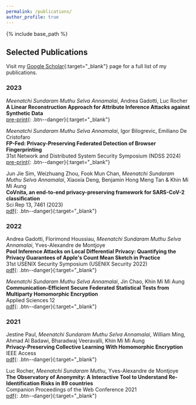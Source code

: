 ```yaml
---
permalink: /publications/
author_profile: true
---
```


{% include base_path %}

## Selected Publications

Visit my [Google Scholar](https://scholar.google.com/citations?user=zYVEyL4AAAAJ&hl=en){:target="_blank"} page for a full list of my publications.

### 2023

*Meenatchi Sundaram Muthu Selva Annamalai*, Andrea Gadotti, Luc Rocher  
**A Linear Reconstruction Approach for Attribute Inference Attacks against Synthetic Data**  
[pre-print](https://arxiv.org/abs/2301.10053){: .btn--danger}{:target="_blank"}  

*Meenatchi Sundaram Muthu Selva Annamalai*, Igor Bilogrevic, Emiliano De Cristofaro  
**FP-Fed: Privacy-Preserving Federated Detection of Browser Fingerprinting**  
31st Network and Distributed System Security Symposium (NDSS 2024)  
[pre-print](https://arxiv.org/abs/2311.16940){: .btn--danger}{:target="_blank"}  

Jun Jie Sim, Weizhuang Zhou, Fook Mun Chan, *Meenatchi Sundaram Muthu Selva Annamalai*, Xiaoxia Deng, Benjamin Hong Meng Tan & Khin Mi Mi Aung  
**CoVnita, an end-to-end privacy-preserving framework for SARS-CoV-2 classification**  
Sci Rep 13, 7461 (2023)  
[pdf](https://www.nature.com/articles/s41598-023-34535-8){: .btn--danger}{:target="_blank"}  

### 2022

Andrea Gadotti, Florimond Houssiau, *Meenatchi Sundaram Muthu Selva Annamalai*, Yves-Alexandre de Montjoye  
**Pool Inference Attacks on Local Differential Privacy: Quantifying the Privacy Guarantees of Apple's Count Mean Sketch in Practice**  
31st USENIX Security Symposium (USENIX Security 2022)  
[pdf](https://www.usenix.org/system/files/sec22-gadotti_1.pdf){: .btn--danger}{:target="_blank"}  

*Meenatchi Sundaram Muthu Selva Annamalai*, Jin Chao, Khin Mi Mi Aung  
**Communication-Efficient Secure Federated Statistical Tests from Multiparty Homomorphic Encryption**  
Applied Sciences 12  
[pdf](https://www.mdpi.com/2076-3417/12/22/11462/pdf){: .btn--danger}{:target="_blank"}

### 2021

Jestine Paul, *Meenatchi Sundaram Muthu Selva Annamalai*, William Ming, Ahmad Al Badawi, Bharadwaj Veeravalli, Khin Mi Mi Aung  
**Privacy-Preserving Collective Learning With Homomorphic Encryption**  
IEEE Access  
[pdf](https://ieeexplore.ieee.org/stamp/stamp.jsp?arnumber=9543673){: .btn--danger}{:target="_blank"}  

Luc Rocher, *Meenatchi Sundaram Muthu*, Yves-Alexandre de Montjoye  
**The Observatory of Anonymity: A Interactive Tool to Understand Re-Identification Risks in 89 countries**  
Companion Proceedings of the Web Conference 2021  
[pdf](https://spiral.imperial.ac.uk/bitstream/10044/1/89328/2/www-observatory-final.pdf){: .btn--danger}{:target="_blank"}  